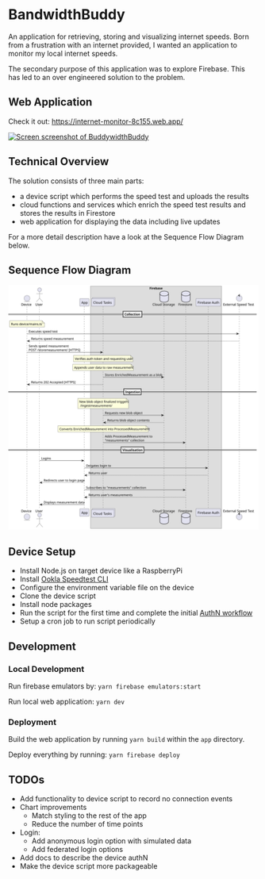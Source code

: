 # BandwidthBuddy

An application for retrieving, storing and visualizing internet speeds. Born
from a frustration with an internet provided, I wanted an application to monitor
my local internet speeds.

The secondary purpose of this application was to explore Firebase. This has led
to an over engineered solution to the problem.

## Web Application

Check it out: https://internet-monitor-8c155.web.app/

[![Screen screenshot of
BuddywidthBuddy](./docs/imgs/screen-grab.png)](https://internet-monitor-8c155.web.app/)

## Technical Overview

The solution consists of three main parts:
- a device script which performs the speed test and uploads the results
- cloud functions and services which enrich the speed test results and stores
  the results in Firestore
- web application for displaying the data including live updates

For a more detail description have a look at the Sequence Flow Diagram below.

## Sequence Flow Diagram

![Sequence diagram of the application](./docs/imgs/seq.svg)

## Device Setup

- Install Node.js on target device like a RaspberryPi
- Install [Ookla Speedtest CLI](https://www.speedtest.net/apps/cli)
- Configure the environment variable file on the device
- Clone the device script
- Install node packages
- Run the script for the first time and complete the initial [AuthN
  workflow](https://developers.google.com/identity/protocols/oauth2/limited-input-device)
- Setup a cron job to run script periodically

## Development

### Local Development
Run firebase emulators by: `yarn firebase emulators:start`

Run local web application: `yarn dev`

### Deployment
Build the web application by running `yarn build` within the `app` directory.

Deploy everything by running: `yarn firebase deploy`

## TODOs
- Add functionality to device script to record no connection events
- Chart improvements
  - Match styling to the rest of the app
  - Reduce the number of time points
- Login:
  - Add anonymous login option with simulated data
  - Add federated login options
- Add docs to describe the device authN
- Make the device script more packageable
